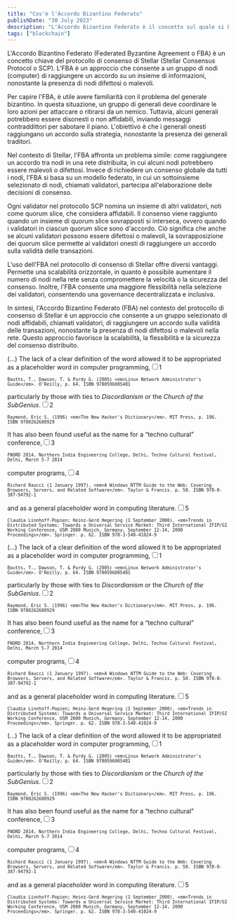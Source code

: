 ```yaml
---
title: "Cos'è l'Accordo Bizantino Federato"
publishDate: "30 July 2023"
description: "L'Accordo Bizantino Federato è il concetto sul quale si basa il protocollo della rete Stellar per raggiungere l'accordo tra i nodi."
tags: ["blockchain"]
---
```


L'Accordo Bizantino Federato (Federated Byzantine Agreement o FBA) è un concetto chiave del protocollo di consenso di Stellar (Stellar Consensus Protocol o SCP). L'FBA è un approccio che consente a un gruppo di nodi (computer) di raggiungere un accordo su un insieme di informazioni, nonostante la presenza di nodi difettosi o malevoli.

Per capire l'FBA, è utile avere familiarità con il problema del generale bizantino. In questa situazione, un gruppo di generali deve coordinare le loro azioni per attaccare o ritirarsi da un nemico. Tuttavia, alcuni generali potrebbero essere disonesti o non affidabili, inviando messaggi contraddittori per sabotare il piano. L'obiettivo è che i generali onesti raggiungano un accordo sulla strategia, nonostante la presenza dei generali traditori.

Nel contesto di Stellar, l'FBA affronta un problema simile: come raggiungere un accordo tra nodi in una rete distribuita, in cui alcuni nodi potrebbero essere malevoli o difettosi. Invece di richiedere un consenso globale da tutti i nodi, l'FBA si basa su un modello federato, in cui un sottoinsieme selezionato di nodi, chiamati validatori, partecipa all'elaborazione delle decisioni di consenso.

Ogni validator nel protocollo SCP nomina un insieme di altri validatori, noti come quorum slice, che considera affidabili. Il consenso viene raggiunto quando un insieme di quorum slice sovrapposti si interseca, ovvero quando i validatori in ciascun quorum slice sono d'accordo. Ciò significa che anche se alcuni validatori possono essere difettosi o malevoli, la sovrapposizione dei quorum slice permette ai validatori onesti di raggiungere un accordo sulla validità delle transazioni.

L'uso dell'FBA nel protocollo di consenso di Stellar offre diversi vantaggi. Permette una scalabilità orizzontale, in quanto è possibile aumentare il numero di nodi nella rete senza compromettere la velocità o la sicurezza del consenso. Inoltre, l'FBA consente una maggiore flessibilità nella selezione dei validatori, consentendo una governance decentralizzata e inclusiva.

In sintesi, l'Accordo Bizantino Federato (FBA) nel contesto del protocollo di consenso di Stellar è un approccio che consente a un gruppo selezionato di nodi affidabili, chiamati validatori, di raggiungere un accordo sulla validità delle transazioni, nonostante la presenza di nodi difettosi o malevoli nella rete. Questo approccio favorisce la scalabilità, la flessibilità e la sicurezza del consenso distribuito.


<!--

Tufte CSS style footnotes, minimum viable markup:

<input id="fn1" type="checkbox">
<label for="fn1">1</label>
<small>Footnote text</small>

This is just a test, so unlike the original, they're not really accessible. #3 would be best for touchscreens, as clicking anywhere else closes the popup note.

-->

<p class="inline">(…) The lack of a clear definition of the word allowed it to be appropriated as a placeholder word in computer programming,<input id="i1" type="checkbox"><label for="i1">1</label><small>

    Bautts, T., Dawson, T. & Purdy G. (2005) <em>Linux Network Administrator's Guide</em>. O'Reilly, p. 64. ISBN 9780596005481

  </small> particularly by those with ties to <em>Discordianism</em> or the <em>Church of the SubGenius</em>.<input id="i2" type="checkbox"><label for="i2">2</label><small>

    Raymond, Eric S. (1996) <em>The New Hacker's Dictionary</em>. MIT Press, p. 196. ISBN 9780262680929

  </small> It has also been found useful as the name for a “techno cultural” conference,<input id="i3" type="checkbox"><label for="i3">3</label><small>

    FNORD 2014, Northern India Engineering College, Delhi, Techno Cultural Festival, Delhi, March 5-7 2014

  </small> computer programs,<input id="i4" type="checkbox"><label for="i4">4</label><small>

    Richard Raucci (1 January 1997). <em>A Windows NTTM Guide to the Web: Covering Browsers, Servers, and Related Software</em>. Taylor & Francis. p. 50. ISBN 978-0-387-94792-1

  </small> and as a general placeholder word in computing literature.<input id="i5" type="checkbox"><label for="i5">5</label><small>

    Claudia Linnhoff-Popien; Heinz-Gerd Hegering (1 September 2000). <em>Trends in Distributed Systems: Towards a Universal Service Market: Third International IFIP/GI Working Conference, USM 2000 Munich, Germany, September 12-14, 2000 Proceedings</em>. Springer. p. 62. ISBN 978-3-540-41024-9

  </small></p>

<p class="block">(…) The lack of a clear definition of the word allowed it to be appropriated as a placeholder word in computer programming,<input id="b1" type="checkbox"><label for="b1">1</label><small>

    Bautts, T., Dawson, T. & Purdy G. (2005) <em>Linux Network Administrator's Guide</em>. O'Reilly, p. 64. ISBN 9780596005481

  </small> particularly by those with ties to <em>Discordianism</em> or the <em>Church of the SubGenius</em>.<input id="b2" type="checkbox"><label for="b2">2</label><small>

    Raymond, Eric S. (1996) <em>The New Hacker's Dictionary</em>. MIT Press, p. 196. ISBN 9780262680929

  </small> It has also been found useful as the name for a “techno cultural” conference,<input id="b3" type="checkbox"><label for="b3">3</label><small>

    FNORD 2014, Northern India Engineering College, Delhi, Techno Cultural Festival, Delhi, March 5-7 2014

  </small> computer programs,<input id="b4" type="checkbox"><label for="b4">4</label><small>

    Richard Raucci (1 January 1997). <em>A Windows NTTM Guide to the Web: Covering Browsers, Servers, and Related Software</em>. Taylor & Francis. p. 50. ISBN 978-0-387-94792-1

  </small> and as a general placeholder word in computing literature.<input id="b5" type="checkbox"><label for="b5">5</label><small>

    Claudia Linnhoff-Popien; Heinz-Gerd Hegering (1 September 2000). <em>Trends in Distributed Systems: Towards a Universal Service Market: Third International IFIP/GI Working Conference, USM 2000 Munich, Germany, September 12-14, 2000 Proceedings</em>. Springer. p. 62. ISBN 978-3-540-41024-9

  </small></p>

<p class="hover">(…) The lack of a clear definition of the word allowed it to be appropriated as a placeholder word in computer programming,<input id="h1" type="checkbox"><label for="h1">1</label><small>

    Bautts, T., Dawson, T. & Purdy G. (2005) <em>Linux Network Administrator's Guide</em>. O'Reilly, p. 64. ISBN 9780596005481

  </small> particularly by those with ties to <em>Discordianism</em> or the <em>Church of the SubGenius</em>.<input id="h2" type="checkbox"><label for="h2">2</label><small>

    Raymond, Eric S. (1996) <em>The New Hacker's Dictionary</em>. MIT Press, p. 196. ISBN 9780262680929

  </small> It has also been found useful as the name for a “techno cultural” conference,<input id="h3" type="checkbox"><label for="h3">3</label><small>

    FNORD 2014, Northern India Engineering College, Delhi, Techno Cultural Festival, Delhi, March 5-7 2014

  </small> computer programs,<input id="h4" type="checkbox"><label for="h4">4</label><small>

    Richard Raucci (1 January 1997). <em>A Windows NTTM Guide to the Web: Covering Browsers, Servers, and Related Software</em>. Taylor & Francis. p. 50. ISBN 978-0-387-94792-1

  </small> and as a general placeholder word in computing literature.<input id="h5" type="checkbox"><label for="h5">5</label><small>

    Claudia Linnhoff-Popien; Heinz-Gerd Hegering (1 September 2000). <em>Trends in Distributed Systems: Towards a Universal Service Market: Third International IFIP/GI Working Conference, USM 2000 Munich, Germany, September 12-14, 2000 Proceedings</em>. Springer. p. 62. ISBN 978-3-540-41024-9

  </small></p>
